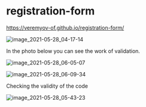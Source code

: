 # registration-form

https://veremyov-of.github.io/registration-form/


![image_2021-05-28_04-17-14](https://user-images.githubusercontent.com/82677661/119916140-a45f1500-bf6c-11eb-8d6f-2d3efa14cf9d.png)


In the photo below you can see the work of validation.

![image_2021-05-28_06-05-07](https://user-images.githubusercontent.com/82677661/119924028-8816a480-bf7b-11eb-86ae-42b19f1398d0.png)

![image_2021-05-28_06-09-34](https://user-images.githubusercontent.com/82677661/119924057-9664c080-bf7b-11eb-9b4e-af55fd74883e.png)


Сhecking the validity of the code

![image_2021-05-28_05-43-23](https://user-images.githubusercontent.com/82677661/119924129-af6d7180-bf7b-11eb-8898-893a180027bf.png)




